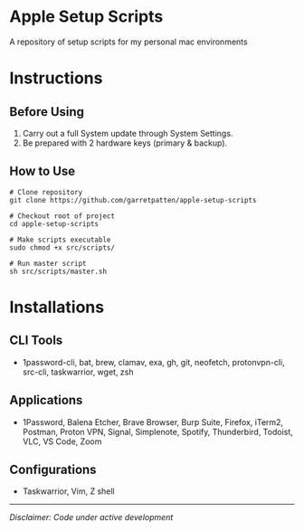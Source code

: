 # Apple Setup Scripts
A repository of setup scripts for my personal mac environments

# Instructions

## Before Using
1. Carry out a full System update through System Settings.
2. Be prepared with 2 hardware keys (primary & backup).

## How to Use
```
# Clone repository
git clone https://github.com/garretpatten/apple-setup-scripts

# Checkout root of project
cd apple-setup-scripts

# Make scripts executable
sudo chmod +x src/scripts/

# Run master script
sh src/scripts/master.sh
```

# Installations

## CLI Tools
- 1password-cli, bat, brew, clamav, exa, gh, git, neofetch, protonvpn-cli, src-cli, taskwarrior, wget, zsh

## Applications
- 1Password, Balena Etcher, Brave Browser, Burp Suite, Firefox, iTerm2, Postman, Proton VPN, Signal, Simplenote, Spotify, Thunderbird, Todoist, VLC, VS Code, Zoom

## Configurations
- Taskwarrior, Vim, Z shell

---

*Disclaimer: Code under active development*
```
